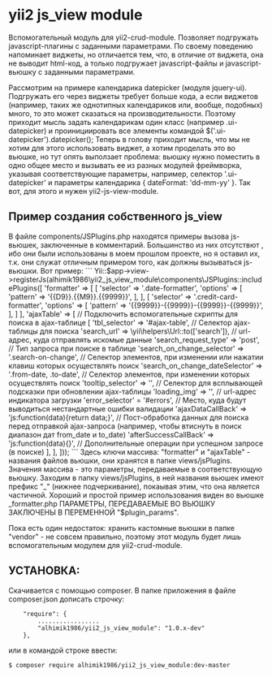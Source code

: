 # yii2 js_view module
Вспомогательный модуль для yii2-crud-module. Позволяет подгружать javascript-плагины с заданными параметрами.
По своему поведению напоминает виджеты, но отличается тем, что, в отличие от виджета, она не выводит html-код, а только подгружает
javascript-файлы и javascript-вьюшку с заданными параметрами.


Рассмотрим на примере календарика datepicker (модуля jquery-ui). Подгружать его через виджеты требует больше кода, а если виджетов
(например, таких же однотипных календариков или, вообще, подобных) много, то это может сказаться на производительности. Поэтому 
приходит мысль задать календарикам один класс (например .ui-datepicker) и проинициировать все элементы командой $('.ui-datepicker').datepicker();
Теперь в голову приходит мысль, что мы не хотим для этого использовать виджет, а хотим проделать это во вьюшке, но тут опять
выползает проблема: вьюшку нужно поместить в одно общее место и вызывать ее из разных модулей фреймворка, указывая соответствующие 
параметры, например, селектор '.ui-datepicker' и параметры календарика { dateFormat: 'dd-mm-yy' }. Так вот, для этого и нужен yii2-js-view-module.


<h2>Пример создания собственного js_view</h2>
В файле components/JSPlugins.php находятся примеры вызова js-вьюшек, заключенные в комментарий. Большинство из них отсутствют , 
ибо они были использованы в моем прошлом проекте, но я оставил их, т.к. они служат отличным примером того, как должны вызываться js-вьюшки.
Вот пример:
```
Yii::$app->view->registerJs(alhimik1986\yii2_js_view_module\components\JSPlugins::includePlugins([
	'formatter' => [
		[
			'selector' => '.date-formatter',
			'options' => [
				'pattern' => '{{D9}}.{{M9}}.{{9999}}',
			],
		],
		[
			'selector' => '.credit-card-formatter',
			'options' => [
				'pattern' => '{{9999}}-{{9999}}-{{9999}}-{{9999}}',
			],
		]
	],
	'ajaxTable' => [                                        // Подключить вспомогательные скрипты для поиска в ajax-таблице
		[
			'tbl_selector' => '#ajax-table',                             // Селектор ajax-таблицы для поиска
			'search_url' => \yii\helpers\Url::to(['search']),            // url-адрес, куда отправлять искомые данные
			'search_request_type' => 'post',                             // Тип запроса при поиске в таблице
			'search_on_change_selector' => '.search-on-change',          // Селектор элементов, при изменении или нажатии клавиш которых осуществлять поиск
			'search_on_change_dateSelector' => '.from-date, .to-date',   // Селектор элементов, при изменении которых осуществлять поиск
			'tooltip_selector' => '',                                    // Селектор для всплывающей подсказки при обновлении ajax-таблицы
			'loading_img' => '',                                         // url-адрес индикатора загрузки
			'error_selector' = '#errors',                                // Место, куда будут выводиться нестандартные ошибки валидации
			'ajaxDataCallBack' => 'js:function(data){return data;}',     // Пост-обработка данных для поиска перед отправкой ajax-запроса (например, чтобы втиснуть в поиск диапазон дат from_date и to_date)
			'afterSuccessCallBack' => 'js:function(data){}',             // Дополнительные операции при успешном запросе (в поиске)
		],
	],
]));
```
Здесь ключи массива: "formatter" и "ajaxTable" - названия файлов вьюшки, они хранятся в папке views/jsPlugins. Значения массива - 
это параметры, передаваемые в соответствующую вьюшку. Заходим в папку views/jsPlugins, в ней названия вьюшек имеют префикс "_" 
(нижнее подчеркивание), покаывая этим, что она является частичной. Хороший и простой пример использования виден во вьюшке _formatter.php
ПАРАМЕТРЫ, ПЕРЕДАВАЕМЫЕ ВО ВЬЮШКУ ЗАКЛЮЧЕНЫ В ПЕРЕМЕННОЙ "$plugin_params".


Пока есть один недостаток: хранить кастомные вьюшки в папке "vendor" - не совсем правильно, поэтому этот модуль будет лишь вспомогательным
модулем для yii2-crud-module.


<h2>УСТАНОВКА:</h2>

Скачивается с помощью composer. В папке приложения в файле composer.json дописать строчку:
```
    "require": {
		.................
		"alhimik1986/yii2_js_view_module": "1.0.x-dev"
    },
```
или в командой строке ввести:
```
$ composer require alhimik1986/yii2_js_view_module:dev-master
```